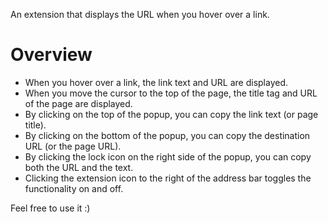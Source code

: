 An extension that displays the URL when you hover over a link.

# Overview

- When you hover over a link, the link text and URL are displayed.
- When you move the cursor to the top of the page, the title tag and URL of the page are displayed.
- By clicking on the top of the popup, you can copy the link text (or page title).
- By clicking on the bottom of the popup, you can copy the destination URL (or the page URL).
- By clicking the lock icon on the right side of the popup, you can copy both the URL and the text.
- Clicking the extension icon to the right of the address bar toggles the functionality on and off.

Feel free to use it :)
